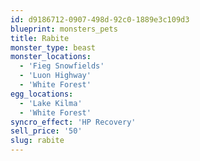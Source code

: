 ```yaml
---
id: d9186712-0907-498d-92c0-1889e3c109d3
blueprint: monsters_pets
title: Rabite
monster_type: beast
monster_locations:
  - 'Fieg Snowfields'
  - 'Luon Highway'
  - 'White Forest'
egg_locations:
  - 'Lake Kilma'
  - 'White Forest'
syncro_effect: 'HP Recovery'
sell_price: '50'
slug: rabite
---
```

